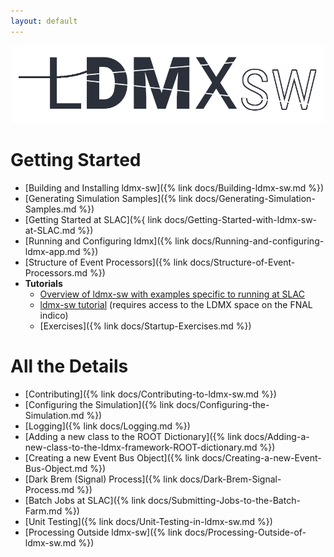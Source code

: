 ```yaml
---
layout: default
---
```


<p align="center">
    <img src="/img/ldmx_logo_dark.png" width="500">
</p>

# Getting Started
- [Building and Installing ldmx-sw]({% link docs/Building-ldmx-sw.md %})
- [Generating Simulation Samples]({% link docs/Generating-Simulation-Samples.md %})
- [Getting Started at SLAC](%{ link docs/Getting-Started-with-ldmx-sw-at-SLAC.md %})
- [Running and Configuring ldmx]({% link docs/Running-and-configuring-ldmx-app.md %})
- [Structure of Event Processors]({% link docs/Structure-of-Event-Processors.md %})
- __Tutorials__
  - [Overview of ldmx-sw with examples specific to running at SLAC](https://tinyurl.com/y9lzvzwv)
  - [ldmx-sw tutorial](https://tinyurl.com/yd4w4vtf) (requires access to the LDMX space on the FNAL indico)
  - [Exercises]({% link docs/Startup-Exercises.md %})

# All the Details
- [Contributing]({% link docs/Contributing-to-ldmx-sw.md %})
- [Configuring the Simulation]({% link docs/Configuring-the-Simulation.md %})
- [Logging]({% link docs/Logging.md %})
- [Adding a new class to the ROOT Dictionary]({% link docs/Adding-a-new-class-to-the-ldmx-framework-ROOT-dictionary.md %})
- [Creating a new Event Bus Object]({% link docs/Creating-a-new-Event-Bus-Object.md %})
- [Dark Brem (Signal) Process]({% link docs/Dark-Brem-Signal-Process.md %})
- [Batch Jobs at SLAC]({% link docs/Submitting-Jobs-to-the-Batch-Farm.md %})
- [Unit Testing]({% link docs/Unit-Testing-in-ldmx-sw.md %})
- [Processing Outside ldmx-sw]({% link docs/Processing-Outside-of-ldmx-sw.md %})

